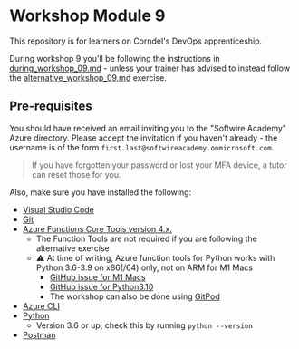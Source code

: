 # Workshop Module 9

This repository is for learners on Corndel's DevOps apprenticeship.

During workshop 9 you'll be following the instructions in [during_workshop_09.md](during_workshop_09.md) - unless your trainer has advised to instead follow the [alternative_workshop_09.md](alternative_workshop_09.md) exercise.

## Pre-requisites

You should have received an email inviting you to the "Softwire Academy" Azure directory. Please accept the invitation if you haven't already - the username is of the form `first.last@softwireacademy.onmicrosoft.com`.

> If you have forgotten your password or lost your MFA device, a tutor can reset those for you.

Also, make sure you have installed the following:

* [Visual Studio Code](https://code.visualstudio.com/download)
* [Git](https://git-scm.com/)
* [Azure Functions Core Tools version 4.x.](https://docs.microsoft.com/en-gb/azure/azure-functions/functions-run-local#v2)
  * The Function Tools are not required if you are following the alternative exercise
  * :warning: At time of writing, Azure function tools for Python works with Python 3.6-3.9 on x86(/64) only, not on ARM for M1 Macs
    * [GitHub issue for M1 Macs](https://github.com/Azure/azure-functions-python-worker/issues/915)
    * [GitHub issue for Python3.10](https://github.com/Azure/azure-functions-python-worker/issues/899)
    * The workshop can also be done using [GitPod](https://gitpod.io/#https://github.com/CorndelWithSoftwire/DevOps-Course-Workshop-Module-09-Serverless)
* [Azure CLI](https://docs.microsoft.com/en-us/cli/azure/install-azure-cli)
* [Python](https://www.python.org/downloads/)
  * Version 3.6 or up; check this by running `python --version`
* [Postman](https://www.postman.com/downloads/)
